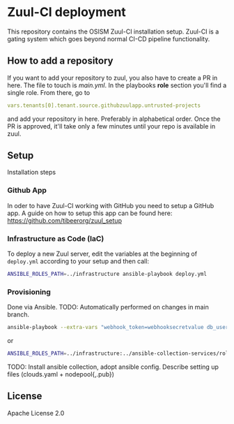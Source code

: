 # Zuul-CI deployment

This repository contains the OSISM Zuul-CI installation setup.
Zuul-CI is a gating system which goes beyond normal CI-CD pipeline functionality.


## How to add a repository

If you want to add your repository to zuul, you also have to create a PR in here.
The file to touch is *main.yml*. In the playbooks **role** section
you'll find a single role. From there, go to
```yaml
vars.tenants[0].tenant.source.githubzuulapp.untrusted-projects
```
and add your repository in here. Preferably in alphabetical order.
Once the PR is approved, it'll take only a few minutes until your repo is available in zuul.


## Setup

Installation steps


### Github App

In oder to have Zuul-CI working with GitHub you need to setup a GitHub app.
A guide on how to setup this app can be found here:
https://github.com/tibeerorg/zuul_setup


### Infrastructure as Code (IaC)

To deploy a new Zuul server, edit the variables at the beginning of
``deploy.yml`` according to your setup and then call:

```bash
ANSIBLE_ROLES_PATH=../infrastructure ansible-playbook deploy.yml
```


### Provisioning

Done via Ansible. TODO: Automatically performed on changes in main branch.
```bash
ansible-playbook --extra-vars "webhook_token=webhooksecretvalue db_user_pass=userpassword db_root_pass=rootpassword" main.yaml
```

or

```bash
ANSIBLE_ROLES_PATH=../infrastructure:../ansible-collection-services/roles ansible-playbook -e @vars.yml --vault-pass-file .ansible_pass main.yaml
```

TODO: Install ansible collection, adopt ansible config. Describe setting up files (clouds.yaml + nodepool{,.pub})

## License

Apache License 2.0
